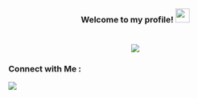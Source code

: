 <h3 align="center">
  Welcome to my profile!
  <img src="https://media.giphy.com/media/hvRJCLFzcasrR4ia7z/giphy.gif" width="28">
</h3>

<h1 align="center">
  <a href="https://git.io/typing-svg">
    <img src="https://readme-typing-svg.herokuapp.com/?lines=Hardware+Verification;&center=true&size=30">
  </a>
</h1>

### Connect with Me :

<a href="https://linkedin.com/in/ahmedehab-1003ae" target="_blank"><img src="https://img.shields.io/badge/-Ahmed%20Ehab-0077B5?style=for-the-badge&logo=Linkedin&logoColor=white"/></a>


<!--
**AhmedEhab1003/AhmedEhab1003** is a ✨ _special_ ✨ repository because its `README.md` (this file) appears on your GitHub profile.

Here are some ideas to get you started:

- 🔭 I’m currently working on ...
- 🌱 I’m currently learning ...
- 👯 I’m looking to collaborate on ...
- 🤔 I’m looking for help with ...
- 💬 Ask me about ...
- 📫 How to reach me: ...
- 😄 Pronouns: ...
- ⚡ Fun fact: ...
-->
